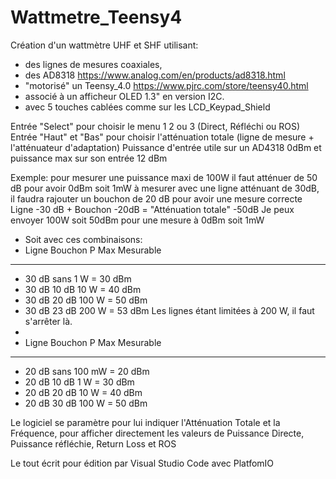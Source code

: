 # Wattmetre_Teensy4

Création d'un wattmètre UHF et SHF utilisant:
- des lignes de mesures coaxiales, 
- des AD8318 https://www.analog.com/en/products/ad8318.html
- "motorisé" un Teensy_4.0 https://www.pjrc.com/store/teensy40.html 
- associé à un afficheur OLED 1.3" en version I2C.
- avec 5 touches cablées comme sur les LCD_Keypad_Shield

Entrée "Select" pour choisir le menu 1 2 ou 3 (Direct, Réfléchi ou ROS)
Entrée "Haut" et "Bas" pour choisir l'atténuation totale (ligne de mesure + l'atténuateur d'adaptation)
Puissance d'entrée utile sur un AD4318 0dBm et puissance max sur son entrée 12 dBm

 Exemple: pour mesurer une puissance maxi de 100W il faut atténuer de 50 dB pour avoir 0dBm soit 1mW à mesurer
          avec une ligne atténuant de 30dB, il faudra rajouter un bouchon de 20 dB pour avoir une mesure correcte
          Ligne -30 dB + Bouchon -20dB   =   "Atténuation totale" -50dB
          Je peux envoyer 100W soit 50dBm pour une mesure à 0dBm soit 1mW
          
- Soit avec ces combinaisons:
-    Ligne   Bouchon   P Max Mesurable
- ---------------------------------------
-    30 dB    sans      1 W = 30 dBm
-    30 dB    10 dB    10 W = 40 dBm
-    30 dB    20 dB   100 W = 50 dBm
-    30 dB    23 dB   200 W = 53 dBm           Les lignes étant limitées à 200 W, il faut s'arrêter là.
- 
-    Ligne   Bouchon   P Max Mesurable
- ---------------------------------------
-    20 dB    sans    100 mW = 20 dBm
-    20 dB    10 dB     1 W = 30 dBm
-    20 dB    20 dB    10 W = 40 dBm
-    20 dB    30 dB   100 W = 50 dBm 

Le logiciel se paramètre pour lui indiquer l'Atténuation Totale et la Fréquence, pour afficher directement les valeurs de 
  Puissance Directe,
  Puissance réfléchie, 
  Return Loss et ROS

Le tout écrit pour édition par Visual Studio Code avec PlatfomIO
